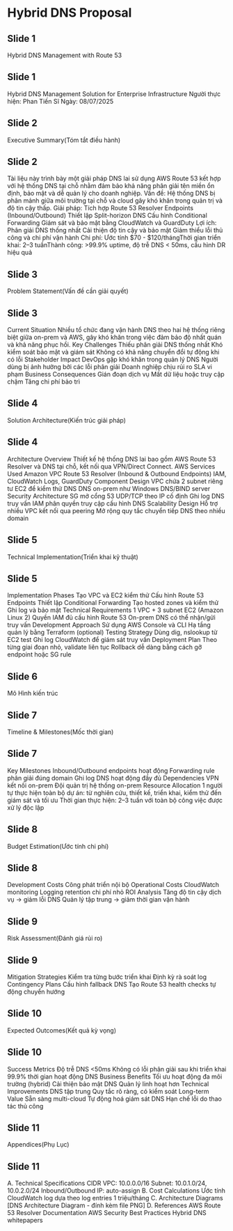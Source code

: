 # Hybrid DNS Proposal

## Slide 1

Hybrid DNS Management with Route 53

## Slide 1

Hybrid DNS Management Solution for Enterprise Infrastructure
Người thực hiện: Phan Tiến Sĩ
Ngày: 08/07/2025

## Slide 2

Executive Summary(Tóm tắt điều hành)

## Slide 2

Tài liệu này trình bày một giải pháp DNS lai sử dụng AWS Route 53 kết hợp với hệ thống DNS tại chỗ nhằm đảm bảo khả năng phân giải tên miền ổn định, bảo mật và dễ quản lý cho doanh nghiệp.
Vấn đề: Hệ thống DNS bị phân mảnh giữa môi trường tại chỗ và cloud gây khó khăn trong quản trị và độ tin cậy thấp.
Giải pháp:
Tích hợp Route 53 Resolver Endpoints (Inbound/Outbound)
Thiết lập Split-horizon DNS
Cấu hình Conditional Forwarding
Giám sát và bảo mật bằng CloudWatch và GuardDuty
Lợi ích:
Phân giải DNS thống nhất
Cải thiện độ tin cậy và bảo mật
Giảm thiểu lỗi thủ công và chi phí vận hành
Chi phí: Ước tính $70 - $120/thángThời gian triển khai: 2–3 tuầnThành công: >99.9% uptime, độ trễ DNS < 50ms, cấu hình DR hiệu quả

## Slide 3

Problem Statement(Vấn đề cần giải quyết)

## Slide 3

Current Situation
Nhiều tổ chức đang vận hành DNS theo hai hệ thống riêng biệt giữa on-prem và AWS, gây khó khăn trong việc đảm bảo độ nhất quán và khả năng phục hồi.
Key Challenges
Thiếu phân giải DNS thống nhất
Khó kiểm soát bảo mật và giám sát
Không có khả năng chuyển đổi tự động khi có lỗi
Stakeholder Impact
DevOps gặp khó khăn trong quản lý DNS
Người dùng bị ảnh hưởng bởi các lỗi phân giải
Doanh nghiệp chịu rủi ro SLA vi phạm
Business Consequences
Gián đoạn dịch vụ
Mất dữ liệu hoặc truy cập chậm
Tăng chi phí bảo trì

## Slide 4

Solution Architecture(Kiến trúc giải pháp)

## Slide 4

Architecture Overview
Thiết kế hệ thống DNS lai bao gồm AWS Route 53 Resolver và DNS tại chỗ, kết nối qua VPN/Direct Connect.
AWS Services Used
Amazon VPC
Route 53 Resolver (Inbound & Outbound Endpoints)
IAM, CloudWatch Logs, GuardDuty
Component Design
VPC chứa 2 subnet riêng tư
EC2 để kiểm thử DNS
DNS on-prem như Windows DNS/BIND server
Security Architecture
SG mở cổng 53 UDP/TCP theo IP cố định
Ghi log DNS truy vấn
IAM phân quyền truy cập cấu hình DNS
Scalability Design
Hỗ trợ nhiều VPC kết nối qua peering
Mở rộng quy tắc chuyển tiếp DNS theo nhiều domain

## Slide 5

Technical Implementation(Triển khai kỹ thuật)

## Slide 5

Implementation Phases
Tạo VPC và EC2 kiểm thử
Cấu hình Route 53 Endpoints
Thiết lập Conditional Forwarding
Tạo hosted zones và kiểm thử
Ghi log và bảo mật
Technical Requirements
1 VPC + 3 subnet
EC2 (Amazon Linux 2)
Quyền IAM đủ cấu hình Route 53
On-prem DNS có thể nhận/gửi truy vấn
Development Approach
Sử dụng AWS Console và CLI
Hạ tầng quản lý bằng Terraform (optional)
Testing Strategy
Dùng dig, nslookup từ EC2 test
Ghi log CloudWatch để giám sát truy vấn
Deployment Plan
Theo từng giai đoạn nhỏ, validate liên tục
Rollback dễ dàng bằng cách gỡ endpoint hoặc SG rule

## Slide 6

Mô Hình kiến trúc

## Slide 7

Timeline & Milestones(Mốc thời gian)

## Slide 7

Key Milestones
Inbound/Outbound endpoints hoạt động
Forwarding rule phân giải đúng domain
Ghi log DNS hoạt động đầy đủ
Dependencies
VPN kết nối on-prem
Đội quản trị hệ thống on-prem
Resource Allocation
1 người tự thực hiện toàn bộ dự án: từ nghiên cứu, thiết kế, triển khai, kiểm thử đến giám sát và tối ưu
Thời gian thực hiện: 2–3 tuần với toàn bộ công việc được xử lý độc lập

## Slide 8

Budget Estimation(Ước tính chi phí)

## Slide 8

Development Costs
Công phát triển nội bộ
Operational Costs
CloudWatch monitoring
Logging retention chi phí nhỏ
ROI Analysis
Tăng độ tin cậy dịch vụ → giảm lỗi DNS
Quản lý tập trung → giảm thời gian vận hành

## Slide 9

Risk Assessment(Đánh giá rủi ro)

## Slide 9

Mitigation Strategies
Kiểm tra từng bước triển khai
Định kỳ rà soát log
Contingency Plans
Cấu hình fallback DNS
Tạo Route 53 health checks tự động chuyển hướng

## Slide 10

Expected Outcomes(Kết quả kỳ vọng)

## Slide 10

Success Metrics
Độ trễ DNS <50ms
Không có lỗi phân giải sau khi triển khai
99.9% thời gian hoạt động DNS
Business Benefits
Tối ưu hoạt động đa môi trường (hybrid)
Cải thiện bảo mật DNS
Quản lý linh hoạt hơn
Technical Improvements
DNS tập trung
Quy tắc rõ ràng, có kiểm soát
Long-term Value
Sẵn sàng multi-cloud
Tự động hoá giám sát DNS
Hạn chế lỗi do thao tác thủ công

## Slide 11

Appendices(Phụ Lục)

## Slide 11

A. Technical Specifications
CIDR VPC: 10.0.0.0/16
Subnet: 10.0.1.0/24, 10.0.2.0/24
Inbound/Outbound IP: auto-assign
B. Cost Calculations
Ước tính CloudWatch log dựa theo log entries 1 triệu/tháng
C. Architecture Diagrams
[DNS Architecture Diagram - đính kèm file PNG]
D. References
AWS Route 53 Resolver Documentation
AWS Security Best Practices
Hybrid DNS whitepapers

